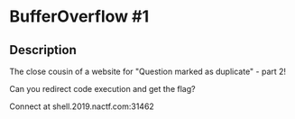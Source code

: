 # BufferOverflow #1

## Description

The close cousin of a website for "Question marked as duplicate" - part 2!

Can you redirect code execution and get the flag?

Connect at shell.2019.nactf.com:31462
